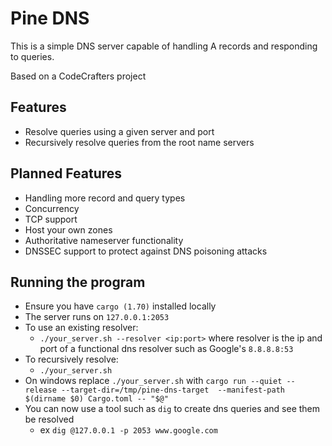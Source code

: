 # Pine DNS

This is a simple DNS server capable of handling A records and responding to queries.

Based on a CodeCrafters project

## Features

- Resolve queries using a given server and port
- Recursively resolve queries from the root name servers

## Planned Features

- Handling more record and query types
- Concurrency
- TCP support
- Host your own zones
- Authoritative nameserver functionality
- DNSSEC support to protect against DNS poisoning attacks

## Running the program

- Ensure you have `cargo (1.70)` installed locally
- The server runs on `127.0.0.1:2053`
- To use an existing resolver:
    - `./your_server.sh --resolver <ip:port>` where resolver is the ip and port of a functional dns resolver such as Google's `8.8.8.8:53`
- To recursively resolve:
    - `./your_server.sh`
- On windows replace `./your_server.sh` with `cargo run --quiet --release --target-dir=/tmp/pine-dns-target 
--manifest-path $(dirname $0) Cargo.toml -- "$@"`
- You can now use a tool such as `dig` to create dns queries and see them be resolved
    - ex `dig @127.0.0.1 -p 2053 www.google.com`

